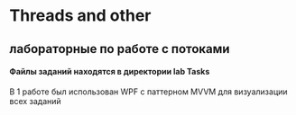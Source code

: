 
# Threads and other

## лабораторные по работе с потоками

#### Файлы заданий находятся в директории lab Tasks
В 1 работе был использован WPF с паттерном MVVM для визуализации всех заданий

